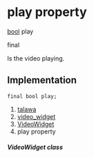 
<div>

# play property

</div>


[bool](https://api.flutter.dev/flutter/dart-core/bool-class.html)
play


final




Is the video playing.



## Implementation

``` language-dart
final bool play;
```







1.  [talawa](../../index.md)
2.  [video_widget](../../widgets_video_widget/)
3.  [VideoWidget](../../widgets_video_widget/VideoWidget-class.md)
4.  play property

##### VideoWidget class







